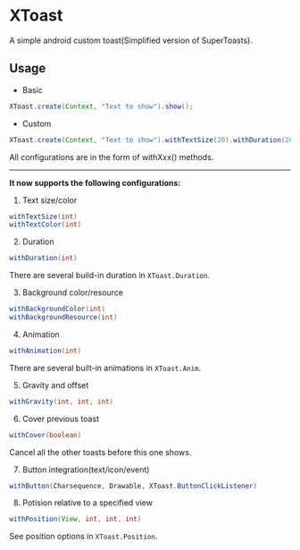 XToast
====
A simple android custom toast(Simplified version of SuperToasts).

## Usage

- Basic
```java
XToast.create(Context, "Text to show").show();
```

- Custom
```java
XToast.create(Context, "Text to show").withTextSize(20).withDuration(2000).show();
```

All configurations are in the form of withXxx() methods.

----

**It now supports the following configurations:**
1. Text size/color
```java
withTextSize(int)
withTextColor(int)
```

2. Duration
```java
withDuration(int)
```
There are several build-in duration in `XToast.Duration`.

3. Background color/resource
```java
withBackgroundColor(int)
withBackgroundResource(int)
```

4. Animation
```java
withAnimation(int)
```
There are several built-in animations in `XToast.Anim`.

5. Gravity and offset
```java
withGravity(int, int, int)
```

6. Cover previous toast
```java
withCover(boolean)
```
Cancel all the other toasts before this one shows.

7. Button integration(text/icon/event)
```java
withButton(Charsequence, Drawable, XToast.ButtonClickListener)
```

8. Potision relative to a specified view
```java
withPosition(View, int, int, int)
```
See position options in `XToast.Position`.
